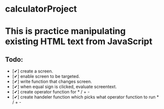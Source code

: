 # calculatorProject
# This is practice manipulating existing HTML text from JavaScript
## Todo:
* [✔] create a screen.
* [✔] enable screen to be targeted.
* [✔] write function that changes screen.
* [✔] when equal sign is clicked, evaluate screentext.
* [✔] create operator function for * / + -
* [✔] create handeler function which picks what operator function to run * / + -
